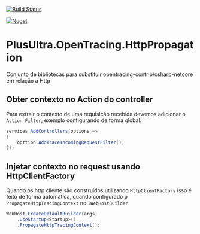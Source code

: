[![Build Status](https://alefcarlos.visualstudio.com/PlusUltra/_apis/build/status/alefcarlos.PlusUltra.OpenTracing.HttpPropagation?branchName=master)](https://alefcarlos.visualstudio.com/PlusUltra/_build/latest?definitionId=25&branchName=master)

[![Nuget](https://img.shields.io/nuget/v/PlusUltra.OpenTracing.HttpPropagation)](https://www.nuget.org/packages/PlusUltra.OpenTracing.HttpPropagation/)


# PlusUltra.OpenTracing.HttpPropagation
Conjunto de bibliotecas para substituir opentracing-contrib/csharp-netcore em relação a Http

## Obter contexto no Action do controller

Para extrair o contexto de uma requisição recebida devemos adicionar o `Action Filter`, exemplo configurando de forma global:

```csharp
services.AddControllers(options =>
{
    opttion.AddTraceIncomingRequestFilter();
});
```

## Injetar contexto no request usando HttpClientFactory

Quando os http cliente são construídos utilizando `HttpClientFactory` isso é feito de forma automática, quando configurado o `PropagateHttpTracingContext` no `IWebHostBuilder`

```csharp
WebHost.CreateDefaultBuilder(args)
    .UseStartup<Startup>()
    .PropagateHttpTracingContext();
```